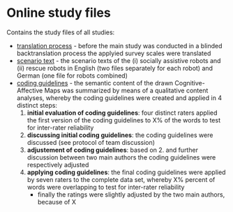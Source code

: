  # Online study files

Contains the study files of all studies: 

* [translation process](https://github.com/FennStatistics/Article_SoftRobotIntervention/tree/main/Materials/translation%20process) - before the main study was conducted in a blinded backtranslation process the applyied survey scales were translated
* [scenario text](https://github.com/FennStatistics/Article_SoftRobotIntervention/tree/main/Materials/scenario%20text) - the scenario texts of the (i) socially assistive robots and (ii) rescue robots in English (two files separately for each robot) and German (one file for robots combined)
* [coding guidelines](https://github.com/FennStatistics/Article_SoftRobotIntervention/tree/main/Materials/coding%20guidelines) - the semantic content of the drawn Cognitive-Affective Maps was summarized by means of a qualitative content analyses, whereby the coding guidelines were created and applied in 4 distinct steps:
    1. **initial evaluation of coding guidelines**: four distinct raters applied the first version of the coding guidelines to X% of the words to test for inter-rater reliability
    2. **discussing initial coding guidelines**: the coding guidelines were discussed (see protocol of team discussion)
    3. **adjustement of coding guidelines**: based on 2. and further discussion between two main authors the coding guidelines were respectively adjusted
    4. **applying coding guidelines**: the final coding guidelines were applied by seven raters to the complete data set, whereby X% percent of words were overlapping to test for inter-rater reliability
        + finally the ratings were slightly adjusted by the two main authors, because of X